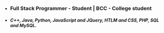 - ### **Full Stack Programmer - Student | BCC - College student**
- ##### *C++, Java, Python, JavaScript and JQuery, HTLM and CSS, PHP, SQL and MySQL.*
